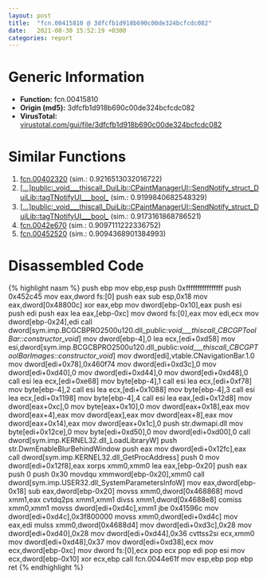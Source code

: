 ```yaml
---
layout: post
title:  "fcn.00415810 @ 3dfcfb1d918b690c00de324bcfcdc082"
date:   2021-08-30 15:52:19 +0300
categories: report
---
```


# Generic Information
- **Function:** fcn.00415810
- **Origin (md5):** 3dfcfb1d918b690c00de324bcfcdc082
- **VirusTotal:** [virustotal.com/gui/file/3dfcfb1d918b690c00de324bcfcdc082][virustotal_ref]



# Similar Functions

1. [fcn.00402320][similar_1_ref] (sim.: 0.9216513032016722)
2. [[...]public꞉\_void\_\_\_thiscall\_DuiLib꞉꞉CPaintManagerUI꞉꞉SendNotify\_struct\_DuiLib꞉꞉tagTNotifyUI\_\_\_bool\_][similar_2_ref] (sim.: 0.9199840682548329)
3. [[...]public꞉\_void\_\_\_thiscall\_DuiLib꞉꞉CPaintManagerUI꞉꞉SendNotify\_struct\_DuiLib꞉꞉tagTNotifyUI\_\_\_bool\_][similar_3_ref] (sim.: 0.9173161868786521)
4. [fcn.0042e670][similar_4_ref] (sim.: 0.9097111222336752)
5. [fcn.00452520][similar_5_ref] (sim.: 0.9094368901384993)


# Disassembled Code

{% highlight nasm %}
push ebp
mov ebp,esp
push 0xffffffffffffffff
push 0x452c45
mov eax,dword fs:[0]
push eax
sub esp,0x18
mov eax,dword[0x48800c]
xor eax,ebp
mov dword[ebp-0x10],eax
push esi
push edi
push eax
lea eax,[ebp-0xc]
mov dword fs:[0],eax
mov edi,ecx
mov dword[ebp-0x24],edi
call dword[sym.imp.BCGCBPRO2500u120.dll_public:_void___thiscall_CBCGPToolBar::constructor_void_]
mov dword[ebp-4],0
lea ecx,[edi+0xd58]
mov esi,dword[sym.imp.BCGCBPRO2500u120.dll_public:_void___thiscall_CBCGPToolBarImages::constructor_void_]
mov dword[edi],vtable.CNavigationBar.1.0
mov dword[edi+0x78],0x460f74
mov dword[edi+0xd3c],0
mov dword[edi+0xd40],0
mov dword[edi+0xd44],0
mov dword[edi+0xd48],0
call esi
lea ecx,[edi+0xe68]
mov byte[ebp-4],1
call esi
lea ecx,[edi+0xf78]
mov byte[ebp-4],2
call esi
lea ecx,[edi+0x1088]
mov byte[ebp-4],3
call esi
lea ecx,[edi+0x1198]
mov byte[ebp-4],4
call esi
lea eax,[edi+0x12d8]
mov dword[eax+0xc],0
mov byte[eax+0x10],0
mov dword[eax+0x18],eax
mov dword[eax+4],eax
mov dword[eax],eax
mov dword[eax+8],eax
mov dword[eax+0x14],eax
mov dword[eax+0x1c],0
push str.dwmapi.dll
mov byte[edi+0x12ce],0
mov byte[edi+0xd50],0
mov dword[edi+0xd00],0
call dword[sym.imp.KERNEL32.dll_LoadLibraryW]
push str.DwmEnableBlurBehindWindow
push eax
mov dword[edi+0x12fc],eax
call dword[sym.imp.KERNEL32.dll_GetProcAddress]
push 0
mov dword[edi+0x12f8],eax
xorps xmm0,xmm0
lea eax,[ebp-0x20]
push eax
push 0
push 0x30
movdqu xmmword[ebp-0x20],xmm0
call dword[sym.imp.USER32.dll_SystemParametersInfoW]
mov eax,dword[ebp-0x18]
sub eax,dword[ebp-0x20]
movss xmm0,dword[0x468868]
movd xmm1,eax
cvtdq2ps xmm1,xmm1
divss xmm1,dword[0x4688e8]
comiss xmm0,xmm1
movss dword[edi+0xd4c],xmm1
jbe 0x41596c
mov dword[edi+0xd4c],0x3f800000
movss xmm0,dword[edi+0xd4c]
mov eax,edi
mulss xmm0,dword[0x4688d4]
mov dword[edi+0xd3c],0x28
mov dword[edi+0xd40],0x28
mov dword[edi+0xd44],0x36
cvttss2si ecx,xmm0
mov dword[edi+0xd48],0x37
mov dword[edi+0xd38],ecx
mov ecx,dword[ebp-0xc]
mov dword fs:[0],ecx
pop ecx
pop edi
pop esi
mov ecx,dword[ebp-0x10]
xor ecx,ebp
call fcn.0044e61f
mov esp,ebp
pop ebp
ret 
{% endhighlight %}


[similar_1_ref]: /report/fcn.00402320@9c2b894b84f59672d8be2e984066f76f
[similar_2_ref]: /report/[...]public꞉_void___thiscall_DuiLib꞉꞉CPaintManagerUI꞉꞉SendNotify_struct_DuiLib꞉꞉tagTNotifyUI___bool_@289859175c221b107317af7727d26c17
[similar_3_ref]: /report/[...]public꞉_void___thiscall_DuiLib꞉꞉CPaintManagerUI꞉꞉SendNotify_struct_DuiLib꞉꞉tagTNotifyUI___bool_@279a61b1e76da49531f1f16fd1102a2d
[similar_4_ref]: /report/fcn.0042e670@279a61b1e76da49531f1f16fd1102a2d
[similar_5_ref]: /report/fcn.00452520@279a61b1e76da49531f1f16fd1102a2d
[virustotal_ref]: https://www.virustotal.com/gui/file/3dfcfb1d918b690c00de324bcfcdc082
